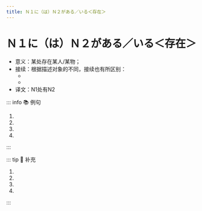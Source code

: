 ```yaml
---
title: Ｎ１に（は）Ｎ２がある／いる＜存在＞
---
```


# Ｎ１に（は）Ｎ２がある／いる＜存在＞

* 意义：某处存在某人/某物；
* 接续：根据描述对象的不同，接续也有所区别：
  * <grammer-content sentence="描述事物**（指没有生命的对象）**：N1(处所) + に + N2（事物）が + **あります**" inline />
  * <grammer-content sentence="描述人/动物**（指有生命的对象）**：N1(处所) + に + N2（人、动物）が + **います**" inline />
* 译文：N1处有N2

::: info :books: 例句

1. <grammer-content id='1-7-3-0' sentence="あそこ**に**[毛沢東/マオツォトン]の[肖像画/しょうぞうが]**があります**。" trans='那儿有毛泽东的肖像画。' />
2. <grammer-content id='1-7-3-1' sentence="[天安門/てんあんもん]の[北/きた]**に**[景山公園/けいざんこうえん]**があります**。" trans='天安门的北边有个景山公园。' />
3. <grammer-content id='1-7-3-2' sentence="[下/した]**に**[観光客/かんこうきゃく]**が**おおぜい**いますね**。" trans='下面有很多游客。' />
4. <grammer-content id='1-7-3-3' sentence="[正門/せいもん]の[前/まえ]**に**[王/おう]さん**がいます**。" trans='小王在正门的前面。' />

:::

::: tip :bookmark: 补充

<grammer-content sentence="「N1に」后面接上助词**「は」**，可以**强调、突出存在的场所**。尤其在表达**否定**意义时，用「は」进行**强调**。可以通过以下几个例句加深理解：" inline />

<div class="bunpou-block">

1. <grammer-content id='1-7-3-4' sentence="[天安門/てんあんもん]の[正面/しょうめん]**には**[天安門広場/てんあんもんひろば]が**あります**。" trans='天安门的正面是天安门广场。' />
2. <grammer-content id='1-7-3-5' sentence="[故宮/こきゅう]の[向/む]こう**には**、[景山公園/けいざんこうえん]が**あります**。" trans='故宫的对面，有个景山公园。' />
3. <grammer-content id='1-7-3-6' sentence="[教室/きょうしつ]**には**[学生/がくせい]が**いません**。" trans='教室里没有学生。' />
4. <grammer-content id='1-7-3-7' sentence="[部屋/へや]**には**テレビが**ない**。" trans='屋子里没有电视。（这里需要注意的是，**「ありません」**对应的**简体形式**是形容词**「ない」**。）' />

</div>

:::
